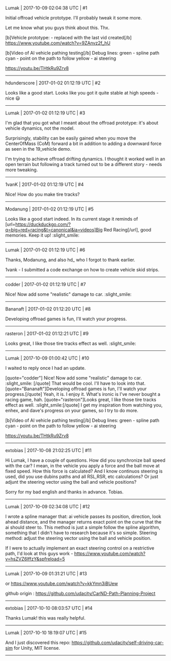Lumak | 2017-10-09 02:04:38 UTC | #1

Initial offroad vehicle prototype. I'll probably tweak it some more.

Let me know what you guys think about this.  Thx.

[b]Vehicle prototype: - replaced with the last vid created[/b]
https://www.youtube.com/watch?v=9ZAnvz2f_hU

[b]Video of AI vehicle pathing testing[/b]
Debug lines:
green - spline path
cyan - point on the path to follow
yellow - ai steering

https://youtu.be/THtkRu9Zrv8

-------------------------

hdunderscore | 2017-01-02 01:12:19 UTC | #2

Looks like a good start. Looks like you got it quite stable at high speeds - nice :smiley:

-------------------------

Lumak | 2017-01-02 01:12:19 UTC | #3

I'm glad that you got what I meant about the offroad prototype: it's about vehicle dynamics, not the model.

Surprisingly, stability can be easily gained when you move the CenterOfMass (CoM) forward a bit in addition to adding a downward force as seen in the 19_vehicle demo.

I'm trying to achieve offroad drifting dynamics.  I thought it worked well in an open terrain but following a track turned out to be a different story - needs more tweaking.

-------------------------

1vanK | 2017-01-02 01:12:19 UTC | #4

Nice! How do you make tire tracks?

-------------------------

Modanung | 2017-01-02 01:12:19 UTC | #5

Looks like a good start indeed. In its current stage it reminds of [url=https://duckduckgo.com/?q=big+red+racing&t=canonical&ia=videos]Big Red Racing[/url], good memories.
Keep it up! :slight_smile:

-------------------------

Lumak | 2017-01-02 01:12:19 UTC | #6

Thanks, Modanung, and also hd_ who I forgot to thank earlier.

1vank - I submitted a code exchange on how to create vehicle skid strips.

-------------------------

codder | 2017-01-02 01:12:19 UTC | #7

Nice! 
Now add some "realistic" damage to car. :slight_smile:

-------------------------

Bananaft | 2017-01-02 01:12:20 UTC | #8

Developing offroad games is fun, I'll watch your progress.

-------------------------

rasteron | 2017-01-02 01:12:21 UTC | #9

Looks great, I like those tire tracks effect as well. :slight_smile:

-------------------------

Lumak | 2017-10-09 01:00:42 UTC | #10

I waited to reply once I had an update.

[quote="codder"]
Nice! 
Now add some "realistic" damage to car. :slight_smile:
[/quote]
That would be cool.  I'll have to look into that.
[quote="Bananaft"]Developing offroad games is fun, I'll watch your progress.[/quote]
Yeah, it is. I enjoy it.  What's ironic is I've never bought a racing game, hah.
[quote="rasteron"]Looks great, I like those tire tracks effect as well. :slight_smile:[/quote]
I get my inspiration from watching you, enhex, and dave's progress on your games, so I try to do more.

[b]Video of AI vehicle pathing testing[/b]
Debug lines:
green - spline path
cyan - point on the path to follow
yellow - ai steering

https://youtu.be/THtkRu9Zrv8

-------------------------

extobias | 2017-10-08 21:02:25 UTC | #11

Hi Lumak,
I have a couple of questions. 
How did you synchronize ball speed with the car? I mean, in the vehicle you apply a force and the ball move at fixed speed. How this force is calculated?
And I know continuos steering is used, did you use dubins paths and all RSL,RSR, etc calculations? Or just adjunt the steering vector using the ball and vehicle positions?

Sorry for my bad english and thanks in advance.
Tobias.

-------------------------

Lumak | 2017-10-09 02:34:08 UTC | #12

I wrote a spline manager that: ai vehicle passes its position, direction,
look ahead distance, and the manager returns exact point on the curve
that the ai should steer to. This method is just a simple follow the spline
algorithm, something that I didn't have to research because it's so simple.
Steering method: adjust the steering vector using the ball and vehicle position.

If I were to actually implement an exact steering control on a restrictive
path, I'd look at this guys work -
https://www.youtube.com/watch?v=hsZVZ6lffzY&spfreload=5

-------------------------

Lumak | 2017-10-09 01:31:21 UTC | #13

or
https://www.youtube.com/watch?v=kkYmn3iBUew

github origin : https://github.com/udacity/CarND-Path-Planning-Project

-------------------------

extobias | 2017-10-10 08:03:57 UTC | #14

Thanks Lumak! this was really helpful.

-------------------------

Lumak | 2017-10-10 18:19:07 UTC | #15

And I just discovered this repo: https://github.com/udacity/self-driving-car-sim
for Unity, MIT license.

-------------------------


